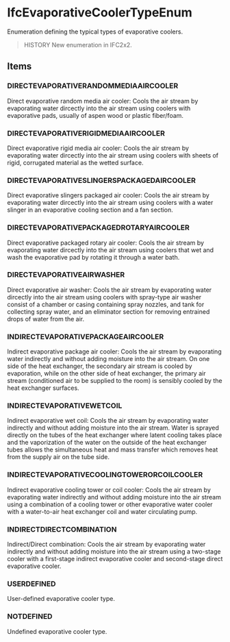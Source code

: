 # IfcEvaporativeCoolerTypeEnum

Enumeration defining the typical types of evaporative coolers.<!-- end of definition -->

> HISTORY  New enumeration in IFC2x2.

## Items

### DIRECTEVAPORATIVERANDOMMEDIAAIRCOOLER
Direct evaporative random media air cooler: Cools the air stream by evaporating water dircectly into the air stream using coolers with evaporative pads, usually of aspen wood or plastic fiber/foam.

### DIRECTEVAPORATIVERIGIDMEDIAAIRCOOLER
Direct evaporative rigid media air cooler: Cools the air stream by evaporating water dircectly into the air stream using coolers with sheets of rigid, corrugated material as the wetted surface.

### DIRECTEVAPORATIVESLINGERSPACKAGEDAIRCOOLER
Direct evaporative slingers packaged air cooler: Cools the air stream by evaporating water dircectly into the air stream using coolers with a water slinger in an evaporative cooling section and a fan section.

### DIRECTEVAPORATIVEPACKAGEDROTARYAIRCOOLER
Direct evaporative packaged rotary air cooler: Cools the air stream by evaporating water dircectly into the air stream using coolers that wet and wash the evaporative pad by rotating it through a water bath.

### DIRECTEVAPORATIVEAIRWASHER
Direct evaporative air washer: Cools the air stream by evaporating water dircectly into the air stream using coolers with spray-type air washer consist of a chamber or casing containing spray nozzles, and tank for collecting spray water, and an eliminator section for removing entrained drops of water from the air.

### INDIRECTEVAPORATIVEPACKAGEAIRCOOLER
Indirect evaporative package air cooler: Cools the air stream by evaporating water indirectly and without adding moisture into the air stream. On one side of the heat exchanger, the secondary air stream is cooled by evaporation, while on the other side of heat exchanger, the primary air stream (conditioned air to be supplied to the room) is sensibly cooled by the heat exchanger surfaces.

### INDIRECTEVAPORATIVEWETCOIL
Indirect evaporative wet coil: Cools the air stream by evaporating water indirectly and without adding moisture into the air stream. Water is sprayed directly on the tubes of the heat exchanger where latent cooling takes place and the vaporization of the water on the outside of the heat exchanger tubes allows the simultaneous heat and mass transfer which removes heat from the supply air on the tube side.

### INDIRECTEVAPORATIVECOOLINGTOWERORCOILCOOLER
Indirect evaporative cooling tower or coil cooler: Cools the air stream by evaporating water indirectly and without adding moisture into the air stream using a combination of a cooling tower or other evaporative water cooler with a water-to-air heat exchanger coil and water circulating pump.

### INDIRECTDIRECTCOMBINATION
Indirect/Direct combination: Cools the air stream by evaporating water indirectly and without adding moisture into the air stream using a two-stage cooler with a first-stage indirect evaporative cooler and second-stage direct evaporative cooler.

### USERDEFINED
User-defined evaporative cooler type.

### NOTDEFINED
Undefined evaporative cooler type.
